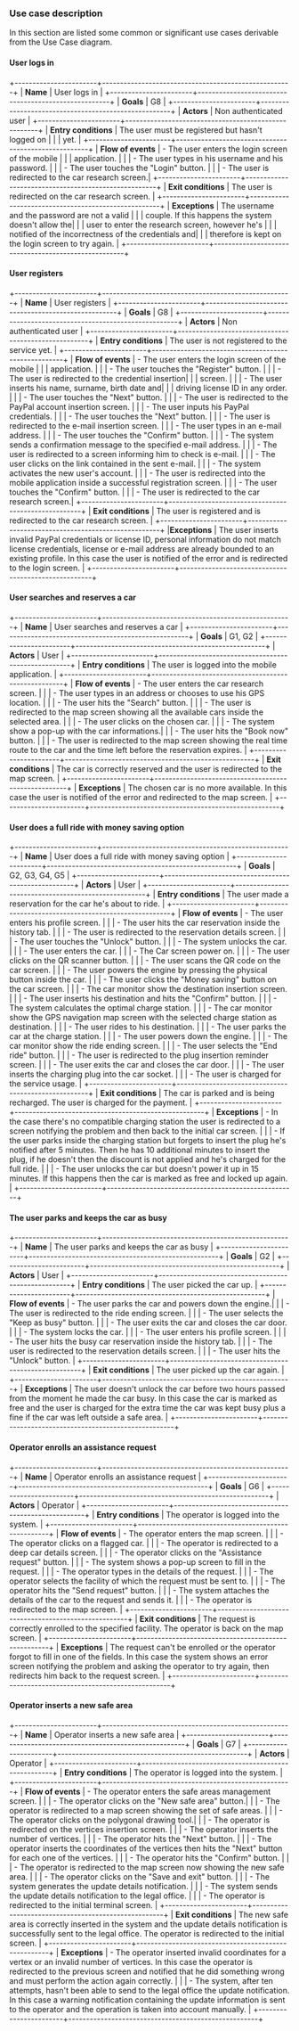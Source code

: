 ### Use case description

In this section are listed some common or significant use cases derivable from the Use Case diagram.

#### User logs in

+-----------------------+-----------------------------------------------------+
| **Name**              | User logs in                                        |
+-----------------------+-----------------------------------------------------+
| **Goals**             | G8                                                  |
+-----------------------+-----------------------------------------------------+
| **Actors**            | Non authenticated user                              |
+-----------------------+-----------------------------------------------------+
| **Entry conditions**  | The user must be registered but hasn't logged on    |
|                       | yet.                                                |
+-----------------------+-----------------------------------------------------+
| **Flow of events**    | - The user enters the login screen of the mobile    |
|                       |   application.                                      |
|                       | - The user types in his username and his password.  |
|                       | - The user touches the "Login" button.              |
|                       | - The user is redirected to the car research screen.|
+-----------------------+-----------------------------------------------------+
| **Exit conditions**   | The user is redirected on the car research screen.  |
+-----------------------+-----------------------------------------------------+
| **Exceptions**        | The username and the password are not a valid       |
|                       | couple. If this happens the system doesn't allow the|
|                       | user to enter the research screen, however he's     |
|                       | notified of the incorrectness of the credentials and|
|                       | therefore is kept on the login screen to try again. |
+-----------------------+-----------------------------------------------------+

####  User registers

+-----------------------+-----------------------------------------------------+
| **Name**              | User registers                                      |
+-----------------------+-----------------------------------------------------+
| **Goals**             | G8                                                  |
+-----------------------+-----------------------------------------------------+
| **Actors**            | Non authenticated user                              |
+-----------------------+-----------------------------------------------------+
| **Entry conditions**  | The user is not registered to the service yet.      |
+-----------------------+-----------------------------------------------------+
| **Flow of events**    | - The user enters the login screen of the mobile    |
|                       |   application.                                      |
|                       | - The user touches the "Register" button.           |
|                       | - The user is redirected to the credential insertion|
|                       |   screen.                                           |
|                       | - The user inserts his name, surname, birth date and|
|                       |   driving license ID in any order.                  |
|                       | - The user touches the "Next" button.               |
|                       | - The user is redirected to the PayPal account insertion screen. |
|                       | - The user inputs his PayPal credentials.           |
|                       | - The user touches the "Next" button.               |
|                       | - The user is redirected to the e-mail insertion screen. |
|                       | - The user types in an e-mail address.              |
|                       | - The user touches the "Confirm" button.            |
|                       | - The system sends a confirmation message to the specified e-mail address. |
|                       | - The user is redirected to a screen informing him to check is e-mail. |
|                       | - The user clicks on the link contained in the sent e-mail. |
|                       | - The system activates the new user's account.      |
|                       | - The user is redirected into the mobile application inside a successful registration screen. |
|                       | - The user touches the "Confirm" button.            |
|                       | - The user is redirected to the car research screen.|
+-----------------------+-----------------------------------------------------+
| **Exit conditions**   | The user is registered and is redirected to the car research screen. |
+-----------------------+-----------------------------------------------------+
|**Exceptions**         | The user inserts invalid PayPal credentials or license ID, personal information do not match license credentials, license or e-mail address are already bounded to an existing profile. In this case the user is notified of the error and is redirected to the login screen.          |
+-----------------------+-----------------------------------------------------+

#### User searches and reserves a car

+-----------------------+-----------------------------------------------------+
| **Name**              | User searches and reserves a car |
+-----------------------+-----------------------------------------------------+
| **Goals**             | G1, G2 |
+-----------------------+-----------------------------------------------------+
| **Actors**            | User |
+-----------------------+-----------------------------------------------------+
| **Entry conditions**  | The user is logged into the mobile application. |
+-----------------------+-----------------------------------------------------+
| **Flow of events**    | - The user enters the car research screen. |
|                       | - The user types in an address or chooses to use his GPS location. |
|                       | - The user hits the "Search" button. |
|                       | - The user is redirected to the map screen showing all the available cars inside the selected area. |
|                       | - The user clicks on the chosen car. |
|                       | - The system show a pop-up with the car informations.|
|                       | - The user hits the "Book now" button. |
|                       | - The user is redirected to the map screen showing the real time route to the car and the time left before the reservation expires. |
+-----------------------+-----------------------------------------------------+
| **Exit conditions**   | The car is correctly reserved and the user is redirected to the map screen. |
+-----------------------+-----------------------------------------------------+
| **Exceptions**        | The chosen car is no more available. In this case the user is notified of the error and redirected to the map screen. |
+-----------------------+-----------------------------------------------------+

#### User does a full ride with money saving option

+-----------------------+-----------------------------------------------------+
| **Name**              | User does a full ride with money saving option |
+-----------------------+-----------------------------------------------------+
| **Goals**             | G2, G3, G4, G5 |
+-----------------------+-----------------------------------------------------+
| **Actors**            | User |
+-----------------------+-----------------------------------------------------+
| **Entry conditions**  | The user made a reservation for the car he's about to ride. |
+-----------------------+-----------------------------------------------------+
| **Flow of events**    | - The user enters his profile screen. |
|                       | - The user hits the car reservation inside the history tab. |
|                       | - The user is redirected to the reservation details screen. |
|                       | - The user touches the "Unlock" button. |
|                       | - The system unlocks the car. |
|                       | - The user enters the car. |
|                       | - The Car screen power on. |
|                       | - The user clicks on the QR scanner button. |
|                       | - The user scans the QR code on the car screen. |
|                       | - The user powers the engine by pressing the physical button inside the car. |
|                       | - The user clicks the "Money saving" button on the car screen. |
|                       | - The car monitor show the destination insertion screen. |
|                       | - The user inserts his destination and hits the "Confirm" button. |
|                       | - The system calculates the optimal charge station. |
|                       | - The car monitor show the GPS navigation map screen with the selected charge station as destination. |
|                       | - The user rides to his destination. |
|                       | - The user parks the car at the charge station. |
|                       | - The user powers down the engine. |
|                       | - The car monitor show the ride ending screen. |
|                       | - The user selects the "End ride" button. |
|                       | - The user is redirected to the plug insertion reminder screen. |
|                       | - The user exits the car and closes the car door. |
|                       | - The user inserts the charging plug into the car socket. |
|                       | - The user is charged for the service usage. |
+-----------------------+-----------------------------------------------------+
| **Exit conditions**   | The car is parked and is being recharged. The user is charged for the payment. |
+-----------------------+-----------------------------------------------------+
| **Exceptions**        | - In the case there's no compatible charging station the user is redirected to a screen notifying the problem and then back to the initial car screen. |
|                       | - If the user parks inside the charging station but forgets to insert the plug he's notified after 5 minutes. Then he has 10 additional minutes to insert the plug, if he doesn't then the discount is not applied and he's charged for the full ride. |
|                       | - The user unlocks the car but doesn't power it up in 15 minutes. If this happens then the car is marked as free and locked up again. |
+-----------------------+-----------------------------------------------------+

#### The user parks and keeps the car as busy

+-----------------------+-----------------------------------------------------+
| **Name**              | The user parks and keeps the car as busy |
+-----------------------+-----------------------------------------------------+
| **Goals**             | G2 |
+-----------------------+-----------------------------------------------------+
| **Actors**            | User |
+-----------------------+-----------------------------------------------------+
| **Entry conditions**  | The user picked the car up. |
+-----------------------+-----------------------------------------------------+
| **Flow of events**    | - The user parks the car and powers down the engine.|
|                       | - The user is redirected to the ride ending screen. |
|                       | - The user selects the "Keep as busy" button.       |
|                       | - The user exits the car and closes the car door.   |
|                       | - The system locks the car.                         |
|                       | - The user enters his profile screen.               |
|                       | - The user hits the busy car reservation inside the history tab. |
|                       | - The user is redirected to the reservation details screen. |
|                       | - The user hits the "Unlock" button.                |
+-----------------------+-----------------------------------------------------+
| **Exit conditions**   | The user picked up the car again. |
+-----------------------+-----------------------------------------------------+
| **Exceptions**        | The user doesn't unlock the car before two hours passed from the moment he made the car busy. In this case the car is marked as free and the user is charged for the extra time the car was kept busy plus a fine if the car was left outside a safe area. |
+-----------------------+-----------------------------------------------------+

#### Operator enrolls an assistance request

+-----------------------+-----------------------------------------------------+
| **Name**              | Operator enrolls an assistance request |
+-----------------------+-----------------------------------------------------+
| **Goals**             | G6 |
+-----------------------+-----------------------------------------------------+
| **Actors**            | Operator |
+-----------------------+-----------------------------------------------------+
| **Entry conditions**  | The operator is logged into the system. |
+-----------------------+-----------------------------------------------------+
| **Flow of events**    | - The operator enters the map screen. |
|                       | - The operator clicks on a flagged car. |
|                       | - The operator is redirected to a deep car details screen. |
|                       | - The operator clicks on the "Assistance request" button. |
|                       | - The system shows a pop-up screen to fill in the request. |
|                       | - The operator types in the details of the request. |
|                       | - The operator selects the facility of which the request must be sent to. |
|                       | - The operator hits the "Send request" button. |
|                       | - The system attaches the details of the car to the request and sends it. |
|                       | - The operator is redirected to the map screen. |
+-----------------------+-----------------------------------------------------+
| **Exit conditions**   | The request is correctly enrolled to the specified facility. The operator is back on the map screen. |
+-----------------------+-----------------------------------------------------+
| **Exceptions**        | The request can't be enrolled or the operator forgot to fill in one of the fields. In this case the system shows an error screen notifying the problem and asking the operator to try again, then redirects him back to the request screen. |
+-----------------------+-----------------------------------------------------+

#### Operator inserts a new safe area

+-----------------------+-----------------------------------------------------+
| **Name**              | Operator inserts a new safe area |
+-----------------------+-----------------------------------------------------+
| **Goals**             | G7 |
+-----------------------+-----------------------------------------------------+
| **Actors**            | Operator |
+-----------------------+-----------------------------------------------------+
| **Entry conditions**  | The operator is logged into the system. |
+-----------------------+-----------------------------------------------------+
| **Flow of events**    | - The operator enters the safe areas management screen. |
|                       | - The operator clicks on the "New safe area" button.|
|                       | - The operator is redirected to a map screen showing the set of safe areas. |
|                       | - The operator clicks on the polygonal drawing tool.|
|                       | - The operator is redirected on the vertices insertion screen. |
|                       | - The operator inserts the number of vertices. |
|                       | - The operator hits the "Next" button. |
|                       | - The operator inserts the coordinates of the vertices then hits the "Next" button for each one of the vertices. |
|                       | - The operator hits the "Confirm" button. |
|                       | - The operator is redirected to the map screen now showing the new safe area. |
|                       | - The operator clicks on the "Save and exit" button. |
|                       | - The system generates the update details notification. |
|                       | - The system sends the update details notification to the legal office. |
|                       | - The operator is redirected to the initial terminal screen. |
+-----------------------+-----------------------------------------------------+
| **Exit conditions**   | The new safe area is correctly inserted in the system and the update details notification is successfully sent to the legal office. The operator is redirected to the initial screen. |
+-----------------------+-----------------------------------------------------+
| **Exceptions**        | - The operator inserted invalid coordinates for a vertex or an invalid number of vertices. In this case the operator is redirected to the previous screen and notified that he did something wrong and must perform the action again correctly. |
|                       | - The system, after ten attempts, hasn't been able to send to the legal office the update notification. In this case a warning notification containing the update information is sent to the operator and the operation is taken into account manually. |
+-----------------------+-----------------------------------------------------+
